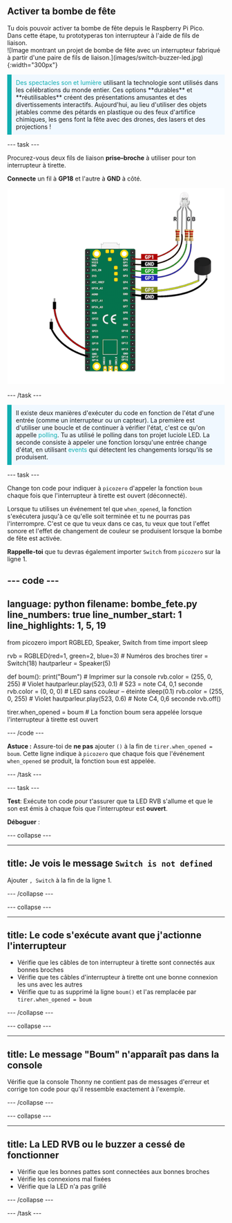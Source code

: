 ## Activer ta bombe de fête

<div style="display: flex; flex-wrap: wrap">
<div style="flex-basis: 200px; flex-grow: 1; margin-right: 15px;">
Tu dois pouvoir activer ta bombe de fête depuis le Raspberry Pi Pico. Dans cette étape, tu prototyperas ton interrupteur à l'aide de fils de liaison. 
</div>
<div>
![Image montrant un projet de bombe de fête avec un interrupteur fabriqué à partir d'une paire de fils de liaison.](images/switch-buzzer-led.jpg){:width="300px"}
</div>
</div>

<p style='border-left: solid; border-width:10px; border-color: #0faeb0; background-color: aliceblue; padding: 10px;'>
<span style="color: #0faeb0">Des spectacles son et lumière</span> utilisant la technologie sont utilisés dans les célébrations du monde entier. Ces options **durables** et **réutilisables** créent des présentations amusantes et des divertissements interactifs. Aujourd'hui, au lieu d'utiliser des objets jetables comme des pétards en plastique ou des feux d'artifice chimiques, les gens font la fête avec des drones, des lasers et des projections !
</p>

--- task ---

Procurez-vous deux fils de liaison **prise–broche** à utiliser pour ton interrupteur à tirette.

**Connecte** un fil à **GP18** et l'autre à **GND** à côté.

![Un schéma de câblage montrant un fil de liaison attaché à GP18 et un autre fil de liaison connecté à GND.](images/jumper-switch.png)

--- /task ---

<p style='border-left: solid; border-width:10px; border-color: #0faeb0; background-color: aliceblue; padding: 10px;'>Il existe deux manières d'exécuter du code en fonction de l'état d'une entrée (comme un interrupteur ou un capteur). La première est d'utiliser une boucle et de continuer à vérifier l'état, c'est ce qu'on appelle <span style="color: #0faeb0">polling</span>. Tu as utilisé le polling dans ton projet luciole LED. La seconde consiste à appeler une fonction lorsqu'une entrée change d'état, en utilisant <span style="color: #0faeb0">events</span> qui détectent les changements lorsqu'ils se produisent. 
</p>

--- task ---

Change ton code pour indiquer à `picozero` d'appeler la fonction `boum` chaque fois que l'interrupteur à tirette est ouvert (déconnecté).

Lorsque tu utilises un événement tel que `when_opened`, la fonction s'exécutera jusqu'à ce qu'elle soit terminée et tu ne pourras pas l'interrompre. C'est ce que tu veux dans ce cas, tu veux que tout l'effet sonore et l'effet de changement de couleur se produisent lorsque la bombe de fête est activée.

**Rappelle-toi** que tu devras également importer `Switch` from `picozero` sur la ligne 1.

--- code ---
---
language: python
filename: bombe_fete.py 
line_numbers: true
line_number_start: 1
line_highlights: 1, 5, 19
---
from picozero import RGBLED, Speaker, Switch
from time import sleep

rvb = RGBLED(red=1, green=2, blue=3) # Numéros des broches 
tirer = Switch(18)
hautparleur = Speaker(5)

def boum():
    print("Boum") # Imprimer sur la console
    rvb.color = (255, 0, 255) # Violet
    hautparleur.play(523, 0.1) # 523 = note C4, 0,1 seconde
    rvb.color = (0, 0, 0) # LED sans couleur – éteinte
    sleep(0.1)
    rvb.color = (255, 0, 255) # Violet
    hautparleur.play(523, 0.6) # Note C4, 0,6 seconde
    rvb.off()
        
tirer.when_opened = boum # La fonction boum sera appelée lorsque l'interrupteur à tirette est ouvert

--- /code ---

**Astuce :** Assure-toi de **ne pas** ajouter `()` à la fin de `tirer.when_opened = boum`. Cette ligne indique à `picozero` que chaque fois que l'événement `when_opened` se produit, la fonction `boum` est appelée.

--- /task ---

--- task ---

**Test**: Exécute ton code pour t'assurer que ta LED RVB s'allume et que le son est émis à chaque fois que l'interrupteur est **ouvert**.

**Déboguer** :

--- collapse ---

---
title: Je vois le message `Switch is not defined`
---

Ajouter `, Switch` à la fin de la ligne 1.

--- /collapse ---

--- collapse ---

---
title: Le code s'exécute avant que j'actionne l'interrupteur
---

+ Vérifie que les câbles de ton interrupteur à tirette sont connectés aux bonnes broches
+ Vérifie que tes câbles d'interrupteur à tirette ont une bonne connexion les uns avec les autres
+ Vérifie que tu as supprimé la ligne `boum()` et l'as remplacée par `tirer.when_opened = boum`

--- /collapse ---

--- collapse ---

---
title: Le message "Boum" n'apparaît pas dans la console
---

Vérifie que la console Thonny ne contient pas de messages d'erreur et corrige ton code pour qu'il ressemble exactement à l'exemple.

--- /collapse ---

--- collapse ---

---
title: La LED RVB ou le buzzer a cessé de fonctionner
---

+ Vérifie que les bonnes pattes sont connectées aux bonnes broches
+ Vérifie les connexions mal fixées
+ Vérifie que la LED n'a pas grillé

--- /collapse ---

--- /task ---
